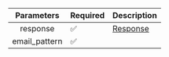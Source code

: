 |  Parameters   | Required           | Description             |
|:-------------:|--------------------|-------------------------|
|   response    | :white_check_mark: | [Response](Response.md) |
| email_pattern | :white_check_mark: |                         |